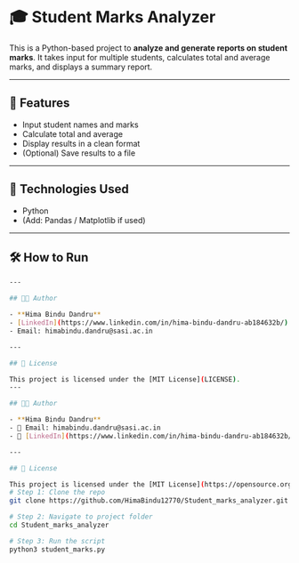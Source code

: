 # 🎓 Student Marks Analyzer

This is a Python-based project to **analyze and generate reports on student marks**. It takes input for multiple students, calculates total and average marks, and displays a summary report.

---

## 📌 Features
- Input student names and marks
- Calculate total and average
- Display results in a clean format
- (Optional) Save results to a file

---

## 🚀 Technologies Used
- Python
- (Add: Pandas / Matplotlib if used)

---

## 🛠️ How to Run
```bash
---

## 👩‍💻 Author

- **Hima Bindu Dandru**
- [LinkedIn](https://www.linkedin.com/in/hima-bindu-dandru-ab184632b/)
- Email: himabindu.dandru@sasi.ac.in

---

## 📄 License

This project is licensed under the [MIT License](LICENSE).
---

## 👩‍💻 Author

- **Hima Bindu Dandru**  
- 📧 Email: himabindu.dandru@sasi.ac.in  
- 🔗 [LinkedIn](https://www.linkedin.com/in/hima-bindu-dandru-ab184632b/)

---

## 📜 License

This project is licensed under the [MIT License](https://opensource.org/licenses/MIT).
# Step 1: Clone the repo
git clone https://github.com/HimaBindu12770/Student_marks_analyzer.git

# Step 2: Navigate to project folder
cd Student_marks_analyzer

# Step 3: Run the script
python3 student_marks.py
